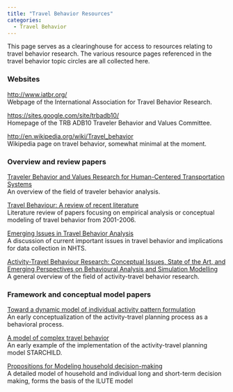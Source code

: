 ```yaml
---
title: "Travel Behavior Resources"
categories:
  - Travel Behavior
---
```


This page serves as a clearinghouse for access to resources relating to travel behavior research. The various resource pages referenced in the travel behavior topic circles are all collected here.

### Websites

<http://www.iatbr.org/>\
Webpage of the International Association for Travel Behavior Research.

<https://sites.google.com/site/trbadb10/>\
Homepage of the TRB ADB10 Traveler Behavior and Values Committee.

<http://en.wikipedia.org/wiki/Travel_behavior>\
Wikipedia page on travel behavior, somewhat minimal at the moment.

### Overview and review papers

[Traveler Behavior and Values Research for Human-Centered Transportation Systems](Traveler_Behavior_and_Values_Research_for_Human_Centered_Transportation_Systems)\
An overview of the field of traveler behavior analysis.

[Travel Behaviour: A review of recent literature](Travel_Behaviour_A_review_of_recent_literature)\
Literature review of papers focusing on empirical analysis or conceptual modeling of travel behavior from 2001-2006.

[Emerging Issues in Travel Behavior Analysis](Emerging_Issues_in_Travel_Behavior_Analysis)\
A discussion of current important issues in travel behavior and implications for data collection in NHTS.

[Activity-Travel Behaviour Research: Conceptual Issues, State of the Art, and Emerging Perspectives on Behavioural Analysis and Simulation Modelling](Activity_Travel_Behaviour_Research_Conceptual_Issues_State_of_the_Art_and_Emerging_Perspectives_on_Behavioural_Analysis_and_Simulation_Modelling)\
A general overview of the field of activity-travel behavior research.

### Framework and conceptual model papers

[Toward a dynamic model of individual activity pattern formulation](Toward_a_dynamic_model_of_individual_activity_pattern_formulation)\
An early conceptualization of the activity-travel planning process as a behavioral process.

[A model of complex travel behavior](A_model_of_complex_travel_behavior)\
An early example of the implementation of the activity-travel planning model STARCHILD.

[Propositions for Modeling household decision-making](Propositions_for_Modeling_household_decision_making)\
A detailed model of household and individual long and short-term decision making, forms the basis of the ILUTE model

